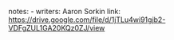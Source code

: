 notes: -
writers: Aaron Sorkin
link: https://drive.google.com/file/d/1jTLu4wi91gjb2-VDFgZUL1GA20KQz0ZJ/view


	

